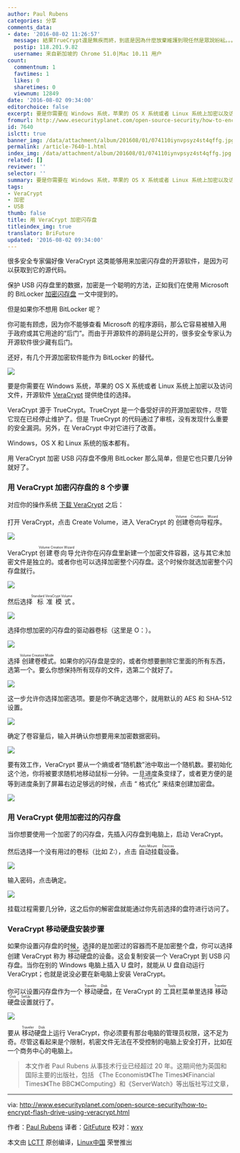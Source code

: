 ```yaml
---
author: Paul Rubens
categories: 分享
comments_data:
- date: '2016-08-02 11:26:57'
  message: 結果TrueCrypt還是無疾而終，到底是因為什麼放棄維護到現任然是眾說紛紜。。。。
  postip: 118.201.9.82
  username: 来自新加坡的 Chrome 51.0|Mac 10.11 用户
count:
  commentnum: 1
  favtimes: 1
  likes: 0
  sharetimes: 0
  viewnum: 12849
date: '2016-08-02 09:34:00'
editorchoice: false
excerpt: 要是你需要在 Windows 系统，苹果的 OS X 系统或者 Linux 系统上加密以及访问文件，开源软件 VeraCrypt 提供绝佳的选择。
fromurl: http://www.esecurityplanet.com/open-source-security/how-to-encrypt-flash-drive-using-veracrypt.html
id: 7640
islctt: true
banner_img: /data/attachment/album/201608/01/074110iynvpsyz4st4qffg.jpg
permalink: /article-7640-1.html
index_img: /data/attachment/album/201608/01/074110iynvpsyz4st4qffg.jpg.thumb.jpg
related: []
reviewer: ''
selector: ''
summary: 要是你需要在 Windows 系统，苹果的 OS X 系统或者 Linux 系统上加密以及访问文件，开源软件 VeraCrypt 提供绝佳的选择。
tags:
- VeraCrypt
- 加密
- USB
thumb: false
title: 用 VeraCrypt 加密闪存盘
titleindex_img: true
translator: BriFuture
updated: '2016-08-02 09:34:00'
---
```


很多安全专家偏好像 VeraCrypt 这类能够用来加密闪存盘的开源软件，是因为可以获取到它的源代码。


保护 USB 闪存盘里的数据，加密是一个聪明的方法，正如我们在使用 Microsoft 的 BitLocker [加密闪存盘](http://www.esecurityplanet.com/views/article.php/3880616/How-to-Encrypt-a-USB-Flash-Drive.htm) 一文中提到的。


但是如果你不想用 BitLocker 呢？


你可能有顾虑，因为你不能够查看 Microsoft 的程序源码，那么它容易被植入用于政府或其它用途的“后门”。而由于开源软件的源码是公开的，很多安全专家认为开源软件很少藏有后门。


还好，有几个开源加密软件能作为 BitLocker 的替代。


![](/data/attachment/album/201608/01/074110iynvpsyz4st4qffg.jpg)


要是你需要在 Windows 系统，苹果的 OS X 系统或者 Linux 系统上加密以及访问文件，开源软件 [VeraCrypt](http://www.esecurityplanet.com/open-source-security/veracrypt-a-worthy-truecrypt-alternative.html) 提供绝佳的选择。


VeraCrypt 源于 TrueCrypt。TrueCrypt 是一个备受好评的开源加密软件，尽管它现在已经停止维护了。但是 TrueCrypt 的代码通过了审核，没有发现什么重要的安全漏洞。另外，在 VeraCrypt 中对它进行了改善。


Windows，OS X 和 Linux 系统的版本都有。


用 VeraCrypt 加密 USB 闪存盘不像用 BitLocker 那么简单，但是它也只要几分钟就好了。


### 用 VeraCrypt 加密闪存盘的 8 个步骤


对应你的操作系统 [下载 VeraCrypt](https://veracrypt.codeplex.com/releases/view/619351) 之后：


打开 VeraCrypt，点击 Create Volume，进入 VeraCrypt 的<ruby> 创建卷向导程序 <rp>  （ </rp> <rt>  Volume Creation Wizard </rt> <rp>  ） </rp></ruby>。


![](/data/attachment/album/201608/01/074139zttijaaja4ajxjxx.jpg)


VeraCrypt <ruby> 创建卷向导 <rp>  （ </rp> <rt>  Volume Creation Wizard </rt> <rp>  ） </rp></ruby>允许你在闪存盘里新建一个加密文件容器，这与其它未加密文件是独立的。或者你也可以选择加密整个闪存盘。这个时候你就选加密整个闪存盘就行。


![](/data/attachment/album/201608/01/074139khiix2dilfdekejp.jpg)


然后选择<ruby> 标准模式 <rp>  （ </rp> <rt>  Standard VeraCrypt Volume </rt> <rp>  ） </rp></ruby>。


![](/data/attachment/album/201608/01/074140duiaddxdmmalqbmo.jpg)


选择你想加密的闪存盘的驱动器卷标（这里是 O：）。


![](/data/attachment/album/201608/01/074140baxayw1wxa1whlya.jpg)


选择<ruby> 创建卷模式 <rp>  （ </rp> <rt>  Volume Creation Mode </rt> <rp>  ） </rp></ruby>。如果你的闪存盘是空的，或者你想要删除它里面的所有东西，选第一个。要么你想保持所有现存的文件，选第二个就好了。


![](/data/attachment/album/201608/01/074140l4hl4a5bp89aid5p.jpg)


这一步允许你选择加密选项。要是你不确定选哪个，就用默认的 AES 和 SHA-512 设置。


![](/data/attachment/album/201608/01/074141kd7hz11l78v8f1v7.jpg)


确定了卷容量后，输入并确认你想要用来加密数据密码。


![](/data/attachment/album/201608/01/074141wl6fyweafuk7jlau.jpg)


要有效工作，VeraCrypt 要从一个熵或者“随机数”池中取出一个随机数。要初始化这个池，你将被要求随机地移动鼠标一分钟。一旦进度条变绿了，或者更方便的是等到进度条到了屏幕右边足够远的时候，点击 “<ruby> 格式化 <rp>  （ </rp> <rt>  Format </rt> <rp>  ） </rp></ruby>” 来结束创建加密盘。


![](/data/attachment/album/201608/01/074141q8458676o6rcityj.jpg)


### 用 VeraCrypt 使用加密过的闪存盘


当你想要使用一个加密了的闪存盘，先插入闪存盘到电脑上，启动 VeraCrypt。


然后选择一个没有用过的卷标（比如 Z:），点击<ruby> 自动挂载设备 <rp>  （ </rp> <rt>  Auto-Mount Devices </rt> <rp>  ） </rp></ruby>。


![](/data/attachment/album/201608/01/074142vitzfrtkzvciv7k4.jpg)


输入密码，点击确定。


![](/data/attachment/album/201608/01/074142qpaiga9axiab9otg.jpg)


挂载过程需要几分钟，这之后你的解密盘就能通过你先前选择的盘符进行访问了。


### VeraCrypt 移动硬盘安装步骤


如果你设置闪存盘的时候，选择的是加密过的容器而不是加密整个盘，你可以选择创建 VeraCrypt 称为<ruby> 移动硬盘 <rp>  （ </rp> <rt>  Traveler Disk </rt> <rp>  ） </rp></ruby>的设备。这会复制安装一个 VeraCrypt 到 USB 闪存盘。当你在别的 Windows 电脑上插入 U 盘时，就能从 U 盘自动运行 VeraCrypt；也就是说没必要在新电脑上安装 VeraCrypt。


你可以设置闪存盘作为一个<ruby> 移动硬盘 <rp>  （ </rp> <rt>  Traveler Disk </rt> <rp>  ） </rp></ruby>，在 VeraCrypt 的<ruby> 工具栏 <rp>  （ </rp> <rt>  Tools </rt> <rp>  ） </rp></ruby>菜单里选择<ruby> 移动硬盘设置 <rp>  （ </rp> <rt>  Traveler Disk SetUp </rt> <rp>  ） </rp></ruby>就行了。


![](/data/attachment/album/201608/01/074142yf7hwo4684c4cmmf.jpg)


要从<ruby> 移动硬盘 <rp>  （ </rp> <rt>  Traveler Disk </rt> <rp>  ） </rp></ruby>上运行 VeraCrypt，你必须要有那台电脑的管理员权限，这不足为奇。尽管这看起来是个限制，机密文件无法在不受控制的电脑上安全打开，比如在一个商务中心的电脑上。



> 
> 本文作者 Paul Rubens 从事技术行业已经超过 20 年。这期间他为英国和国际主要的出版社，包括 《The Economist》《The Times》《Financial Times》《The BBC》《Computing》和《ServerWatch》等出版社写过文章，
> 
> 
> 




---


via: <http://www.esecurityplanet.com/open-source-security/how-to-encrypt-flash-drive-using-veracrypt.html>


作者：[Paul Rubens](http://www.esecurityplanet.com/author/3700/Paul-Rubens)  译者：[GitFuture](https://github.com/GitFuture) 校对：[wxy](https://github.com/wxy)


本文由 [LCTT](https://github.com/LCTT/TranslateProject) 原创编译，[Linux中国](https://linux.cn/) 荣誉推出